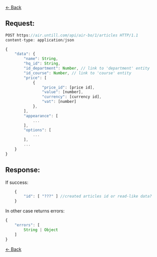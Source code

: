 [← Back](README.md)

## Request: 

```javascript
POST https://air.untill.com/api/air-bo/1/articles HTTP/1.1
content-type: application/json

{
    "data": {
        "name": String,
        "hq_id": String,
        "id_department": Number, // link to 'department' entity
        "id_course": Number, // link to 'course' entity
        "price": [
            {
                "price_id": [price id],
                "value": [number],
                "currency": [currency id],
                "vat": [number]
            },
        ],
        "appearance": [
            ...
        ],
        "options": [
            ...
        ],
        ...
    }
}
```

## Response: 

If success:

```javascript 
    {
        "id": [ "???" ] //created articles id or read-like data?
    }
```

In other case returns errors:

```javascript
{
    "errors": [
        String | Object
    ]
}
```

[← Back](README.md)